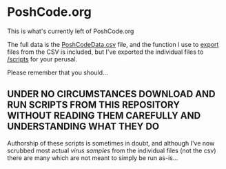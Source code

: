 # PoshCode.org

This is what's currently left of PoshCode.org

The full data is the [PoshCodeData.csv](PoshCodeData.csv) file, and the function I use to [export](export.ps1) files from the CSV is included, but I've exported the individual files to [/scripts](/scripts) for your perusal.


Please remember that you should...

## UNDER NO CIRCUMSTANCES DOWNLOAD AND RUN SCRIPTS FROM THIS REPOSITORY WITHOUT READING THEM CAREFULLY AND UNDERSTANDING WHAT THEY DO

Authorship of these scripts is sometimes in doubt, and although I've now scrubbed most actual _virus samples_ from the individual files (not the csv) there are many which are not meant to simply be run as-is...